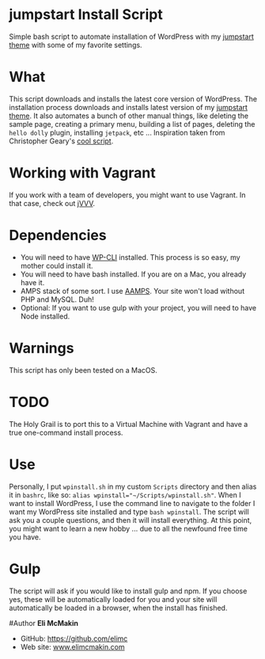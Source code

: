 # jumpstart Install Script
Simple bash script to automate installation of WordPress with my [jumpstart theme](https://github.com/elimc/jumpstart) with some of my favorite settings.

# What
This script downloads and installs the latest core version of WordPress. The installation process downloads and installs latest version of my [jumpstart theme](https://github.com/elimc/jumpstart). It also automates a bunch of other manual things, like deleting the sample page, creating a primary menu, building a list of pages, deleting the `hello dolly` plugin, installing `jetpack`, etc ... Inspiration taken from Christopher Geary's [cool script](http://www.ltconsulting.co.uk/automated-wordpress-installation-with-bash-wp-cli/).

# Working with Vagrant
If you work with a team of developers, you might want to use Vagrant. In that case, check out [jVVV](https://github.com/elimc/jumpstart-vvv).

# Dependencies
* You will need to have [WP-CLI](http://wp-cli.org/) installed. This process is so easy, my mother could install it.
* You will need to have bash installed. If you are on a Mac, you already have it.
* AMPS stack of some sort. I use [AAMPS](http://www.ampps.com/). Your site won't load without PHP and MySQL. Duh!
* Optional: If you want to use gulp with your project, you will need to have Node installed.

# Warnings
This script has only been tested on a MacOS.

# TODO
The Holy Grail is to port this to a Virtual Machine with Vagrant and have a true one-command install process.

# Use
Personally, I put `wpinstall.sh` in my custom `Scripts` directory and then alias it in `bashrc`, like so: `alias wpinstall="~/Scripts/wpinstall.sh"`. When I want to install WordPress, I use the command line to navigate to the folder I want my WordPress site installed and type `bash wpinstall`. The script will ask you a couple questions, and then it will install everything. At this point, you might want to learn a new hobby ... due to all the newfound free time you have.

# Gulp
The script will ask if you would like to install gulp and npm. If you choose yes, these will be automatically loaded for you and your site will automatically be loaded in a browser, when the install has finished.

#Author
**Eli McMakin**

* GitHub: https://github.com/elimc
* Web site: www.elimcmakin.com